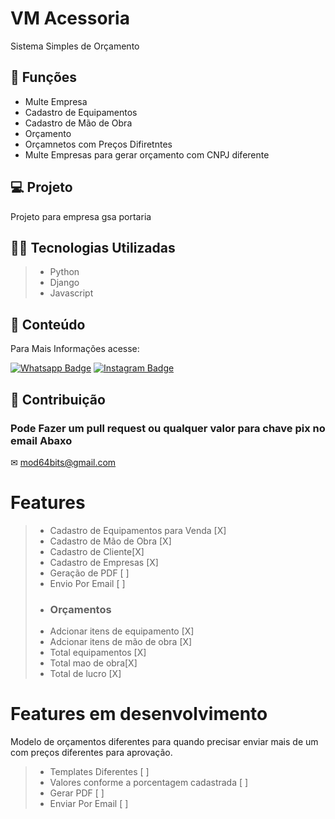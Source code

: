 # VM Acessoria

Sistema Simples de Orçamento

## 🔧 Funções

- Multe Empresa
- Cadastro de Equipamentos
- Cadastro de Mão de Obra
- Orçamento 
- Orçamnetos com Preços Difiretntes
- Multe Empresas para gerar orçamento com CNPJ diferente

## 💻 Projeto
Projeto para empresa gsa portaria



## 👨‍💻 Tecnologias Utilizadas

> - Python
> - Django
> - Javascript

## 📜 Conteúdo
Para Mais Informações acesse:


[![Whatsapp Badge](https://img.shields.io/badge/WhatsApp-25D366?style=for-the-badge&logo=whatsapp&logoColor=white)](https://wa.me/55519999664769)
[![Instagram Badge](https://img.shields.io/badge/Instagram-E4405F?style=for-the-badge&logo=instagram&logoColor=white)](https://www.instagram.com/mod64bits.dev/)

## 📜 Contribuição
### Pode Fazer um pull request ou qualquer valor para chave pix no email Abaxo
✉ mod64bits@gmail.com


# Features 

> - Cadastro de Equipamentos para Venda [X]
> - Cadastro de Mão de Obra [X]
> - Cadastro de Cliente[X]
> - Cadastro de Empresas [X]
> - Geração de PDF [ ]
> - Envio Por Email [ ]
> - ### Orçamentos
> - Adcionar itens de equipamento [X]
> - Adcionar itens de mão de obra [X]
> - Total equipamentos [X]
> - Total mao de obra[X]
> - Total de lucro [X]

# Features em desenvolvimento
Modelo de orçamentos diferentes para quando precisar enviar mais de um com preços
diferentes para aprovação.
> - Templates Diferentes [ ]
> - Valores conforme a porcentagem cadastrada [ ]
> - Gerar PDF [ ]
> - Enviar Por Email [ ]